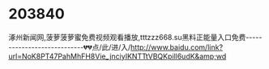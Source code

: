 # 203840
涿州新闻网,菠萝菠萝蜜免费视频观看播放,tttzzz668.su黑料正能量入口免费----------------------------💔💔点/此/进/入/http://www.baidu.com/link?url=NoK8PT47PahMhFH8Vie_jnciyIKNTTtVBQKpill6udK&amp;wd
